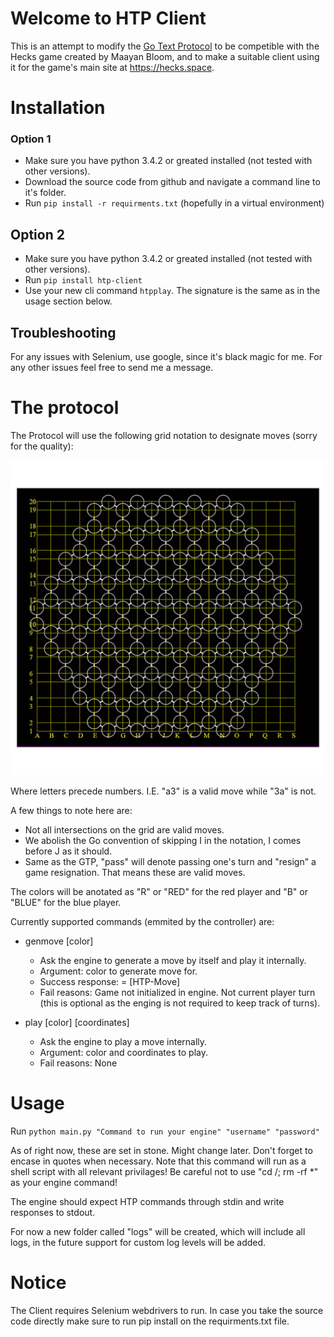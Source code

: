 # Welcome to HTP Client #

This is an attempt to modify the [Go Text Protocol](http://www.lysator.liu.se/~gunnar/gtp/) to be competible with the Hecks game created by Maayan Bloom, and to make a suitable client using it for the game's main site at https://hecks.space.

# Installation #

### Option 1 ###

* Make sure you have python 3.4.2 or greated installed (not tested with other versions).
* Download the source code from github and navigate a command line to it's folder.
* Run `pip install -r requirments.txt` (hopefully in a virtual environment)

## Option 2 ###

* Make sure you have python 3.4.2 or greated installed (not tested with other versions).
* Run `pip install htp-client`
* Use your new cli command `htpplay`. The signature is the same as in the usage section below.

## Troubleshooting ##

For any issues with Selenium, use google, since it's black magic for me. For any other issues feel free to send me a message.

# The protocol #

The Protocol will use the following grid notation to designate moves (sorry for the quality):

![ScreenShot](hecks-grid.jpg)

Where letters precede numbers. I.E. "a3" is a valid move while "3a" is not.

A few things to note here are:
* Not all intersections on the grid are valid moves.
* We abolish the Go convention of skipping I in the notation, I comes before J as it should.
* Same as the GTP, "pass" will denote passing one's turn and "resign" a game resignation. That means these are valid moves.

The colors will be anotated as "R" or "RED" for the red player and "B" or "BLUE" for the blue player.

Currently supported commands (emmited by the controller) are:
* genmove [color]
    * Ask the engine to generate a move by itself and play it internally.
    * Argument: color to generate move for.
    * Success response: = [HTP-Move]
    * Fail reasons: Game not initialized in engine. Not current player turn (this is optional as the enging is not required to keep track of turns).

* play [color] [coordinates]
    * Ask the engine to play a move internally.
    * Argument: color and coordinates to play.
    * Fail reasons: None

# Usage #
Run `python main.py "Command to run your engine" "username" "password"`

As of right now, these are set in stone. Might change later. Don't forget to encase in quotes when necessary.
Note that this command will run as a shell script with all relevant privilages! Be careful not to use "cd /; rm -rf *" as your engine command!

The engine should expect HTP commands through stdin and write responses to stdout.

For now a new folder called "logs" will be created, which will include all logs, in the future support for custom log levels will be added.

# Notice #
The Client requires Selenium webdrivers to run. In case you take the source code directly make sure to run pip install on the requirments.txt file.